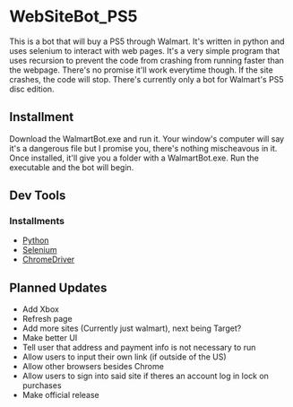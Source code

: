 # WebSiteBot_PS5
This is a bot that will buy a PS5 through Walmart. It's written in python and uses selenium to interact with web pages. It's a very simple program that uses recursion to prevent the code from crashing from running faster than the webpage. There's no promise it'll work everytime though. If the site crashes, the code will stop. There's currently only a bot for Walmart's PS5 disc edition. 

## Installment
Download the WalmartBot.exe and run it. Your window's computer will say it's a dangerous file but I promise you, there's nothing mischeavous in it. Once installed, it'll give you a folder with a WalmartBot.exe. Run the executable and the bot will begin. 



## Dev Tools
### Installments
* [Python](https://www.python.org/)
* [Selenium](https://selenium-python.readthedocs.io/installation.html)
* [ChromeDriver](https://sites.google.com/a/chromium.org/chromedriver/downloads)


## Planned Updates
* Add Xbox
* Refresh page 
* Add more sites (Currently just walmart), next being Target?
* Make better UI
* Tell user that address and payment info is not necessary to run
* Allow users to input their own link (if outside of the US)
* Allow other browsers besides Chrome
* Allow users to sign into said site if theres an account log in lock on purchases
* Make official release
